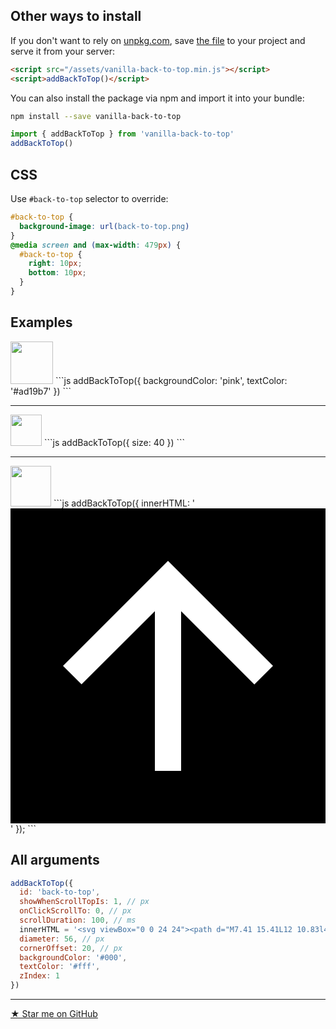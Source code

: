 ## Other ways to install

If you don't want to rely on [unpkg.com](https://unpkg.com/#/about), save [the file](https://unpkg.com/vanilla-back-to-top@7.0.4/dist/vanilla-back-to-top.min.js) to your project and serve it from your server:
```html
<script src="/assets/vanilla-back-to-top.min.js"></script>
<script>addBackToTop()</script>
```

You can also install the package via npm and import it into your bundle:
```bash
npm install --save vanilla-back-to-top
```
```js
import { addBackToTop } from 'vanilla-back-to-top'
addBackToTop()
```

## CSS

Use `#back-to-top` selector to override:
```css
#back-to-top {
  background-image: url(back-to-top.png)
}
@media screen and (max-width: 479px) {
  #back-to-top {
    right: 10px;
    bottom: 10px;
  }
}
```

## Examples

<img src="https://i.pi.gy/j3GO0.png" width="68" />
```js
addBackToTop({
  backgroundColor: 'pink',
  textColor: '#ad19b7'
})
```


----------


<img src="https://i.pi.gy/30OGz.png" width="50" />
```js
addBackToTop({
  size: 40
})
```

----------

<img src="https://i.pi.gy/YnL8p.png" width="65" />
```js
addBackToTop({
  innerHTML: '<svg viewBox="0 0 24 24"><path d="M0 0h24v24H0V0z"/><path fill="#fff" d="M4 12l1.41 1.41L11 7.83V20h2V7.83l5.58 5.59L20 12l-8-8-8 8z"/></svg>'
});
```

## All arguments

```js
addBackToTop({
  id: 'back-to-top',
  showWhenScrollTopIs: 1, // px
  onClickScrollTo: 0, // px
  scrollDuration: 100, // ms
  innerHTML = '<svg viewBox="0 0 24 24"><path d="M7.41 15.41L12 10.83l4.59 4.58L18 14l-6-6-6 6z"></path></svg>', // https://material.io/icons/#ic_keyboard_arrow_up
  diameter: 56, // px
  cornerOffset: 20, // px
  backgroundColor: '#000',
  textColor: '#fff',
  zIndex: 1
})
```

----------


[&#9733; Star me on GitHub](https://github.com/vfeskov/vanilla-back-to-top)
